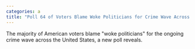 ```yaml
---
categories: a
title: "Poll 64 of Voters Blame Woke Politicians for Crime Wave Across US"
---
```

The majority of American voters blame "woke politicians" for the ongoing crime wave across the United States, a new poll reveals.